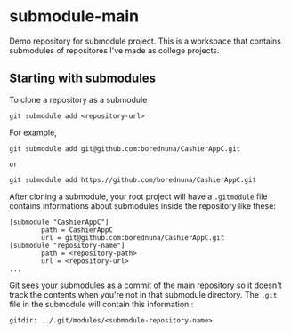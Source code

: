 # submodule-main

Demo repository for submodule project. This is a workspace that contains submodules of repositores I've made as college projects.

## Starting with submodules
To clone a repository as a submodule
```
git submodule add <repository-url>
```
For example,
```
git submodule add git@github.com:borednuna/CashierAppC.git

or

git submodule add https://github.com/borednuna/CashierAppC.git
```
After cloning a submodule, your root project will have a ```.gitmodule``` file contains informations about submodules inside the repository like these:
```
[submodule "CashierAppC"]
        path = CashierAppC
        url = git@github.com:borednuna/CashierAppC.git
[submodule "repository-name"]
        path = <repository-path>
        url = <repository-url>
...
```

Git sees your submodules as a commit of the main repository so it doesn't track the contents when you're not in that submodule directory. The ```.git``` file in the submodule will contain this information :
```
gitdir: ../.git/modules/<submodule-repository-name>
```
